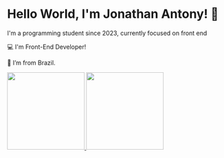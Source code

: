 # Hello World, I'm Jonathan Antony! 👋
I'm a programming student since 2023, currently focused on front end

:computer: I'm Front-End Developer!

:house_with_garden: I’m from Brazil.

<div>
<a href="https://github.com/Jon-Antony">
<img loading="lazy" height="180em" src="https://github-readme-stats.vercel.app/api/top-langs/?username=Jon-Antony&layout=compact&langs_count=7&theme=dracula"/>
<img loading="lazy" height="180em" src="https://github-readme-stats.vercel.app/api?username=Jon-Antony&show_icons=true&theme=dracula&include_all_commits=true&count_private=true"/>
</div>


  
<!--
**Jon-Antony/Jon-Antony** is a ✨ _special_ ✨ repository because its `README.md` (this file) appears on your GitHub profile.

Here are some ideas to get you started:

- 🔭 I’m currently working on ...
- 🌱 I’m currently learning ...
- 👯 I’m looking to collaborate on ...
- 🤔 I’m looking for help with ...
- 💬 Ask me about ...
- 📫 How to reach me: ...
- 😄 Pronouns: ...
- ⚡ Fun fact: ...
-->
